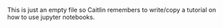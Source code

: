 This is just an empty file so Caitlin remembers to write/copy a tutorial
on how to use jupyter notebooks.
